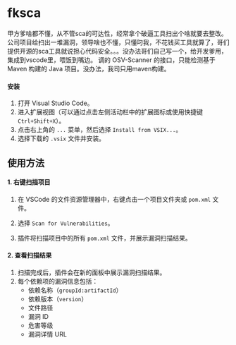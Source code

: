 # fksca
甲方爹啥都不懂，从不管sca的可达性，经常拿个破逼工具扫出个啥就要去整改。
公司项目给扫出一堆漏洞，领导啥也不懂，只懂叼我，不花钱买工具就算了，哥们提供开源的sca工具就说担心代码安全。。。没办法哥们自己写一个，给开发爹用，集成到vscode里，喂饭到嘴边。
调的 OSV-Scanner 的接口，只能检测基于 Maven 构建的 Java 项目。没办法，我司只用maven构建。

#### 安装

1. 打开 Visual Studio Code。
2. 进入扩展视图（可以通过点击左侧活动栏中的扩展图标或使用快捷键 `Ctrl+Shift+X`）。
3. 点击右上角的 `...` 菜单，然后选择 `Install from VSIX...`。
4. 选择下载的 `.vsix` 文件并安装。

## 使用方法

#### 1. 右键扫描项目

1. 在 VSCode 的文件资源管理器中，右键点击一个项目文件夹或 `pom.xml` 文件。

2. 选择 `Scan for Vulnerabilities`。

3. 插件将扫描项目中的所有 `pom.xml` 文件，并展示漏洞扫描结果。

#### 2. 查看扫描结果

1. 扫描完成后，插件会在新的面板中展示漏洞扫描结果。
2. 每个依赖项的漏洞信息包括：
   - 依赖名称（`groupId:artifactId`）
   - 依赖版本（`version`）
   - 文件路径
   - 漏洞 ID
   - 危害等级
   - 漏洞详情 URL
